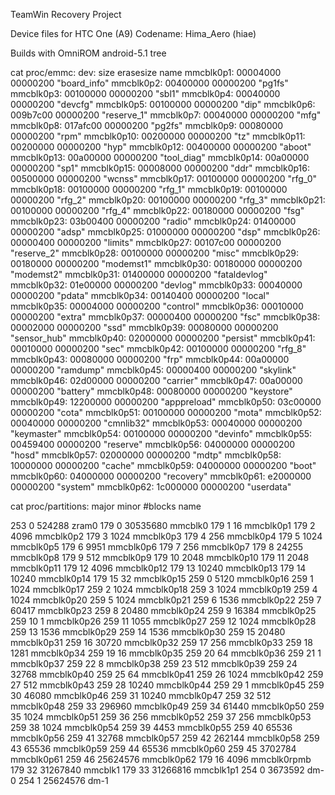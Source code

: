 TeamWin Recovery Project

Device files for HTC One (A9)
Codename: Hima_Aero (hiae)

Builds with OmniROM android-5.1 tree

cat proc/emmc:
dev:        size     erasesize name
mmcblk0p1: 00004000  00000200  "board_info"
mmcblk0p2: 00400000  00000200  "pg1fs"
mmcblk0p3: 00100000  00000200  "sbl1"
mmcblk0p4: 00040000  00000200  "devcfg"
mmcblk0p5: 00100000  00000200  "dip"
mmcblk0p6: 009b7c00  00000200  "reserve_1"
mmcblk0p7: 00040000  00000200  "mfg"
mmcblk0p8: 017afc00  00000200  "pg2fs"
mmcblk0p9: 00080000  00000200  "rpm"
mmcblk0p10: 00200000  00000200  "tz"
mmcblk0p11: 00200000  00000200  "hyp"
mmcblk0p12: 00400000  00000200  "aboot"
mmcblk0p13: 00a00000  00000200  "tool_diag"
mmcblk0p14: 00a00000  00000200  "sp1"
mmcblk0p15: 00008000  00000200  "ddr"
mmcblk0p16: 00500000  00000200  "wcnss"
mmcblk0p17: 00100000  00000200  "rfg_0"
mmcblk0p18: 00100000  00000200  "rfg_1"
mmcblk0p19: 00100000  00000200  "rfg_2"
mmcblk0p20: 00100000  00000200  "rfg_3"
mmcblk0p21: 00100000  00000200  "rfg_4"
mmcblk0p22: 00180000  00000200  "fsg"
mmcblk0p23: 03b00400  00000200  "radio"
mmcblk0p24: 01400000  00000200  "adsp"
mmcblk0p25: 01000000  00000200  "dsp"
mmcblk0p26: 00000400  00000200  "limits"
mmcblk0p27: 00107c00  00000200  "reserve_2"
mmcblk0p28: 00100000  00000200  "misc"
mmcblk0p29: 00180000  00000200  "modemst1"
mmcblk0p30: 00180000  00000200  "modemst2"
mmcblk0p31: 01400000  00000200  "fataldevlog"
mmcblk0p32: 01e00000  00000200  "devlog"
mmcblk0p33: 00040000  00000200  "pdata"
mmcblk0p34: 00140400  00000200  "local"
mmcblk0p35: 00004000  00000200  "control"
mmcblk0p36: 00010000  00000200  "extra"
mmcblk0p37: 00000400  00000200  "fsc"
mmcblk0p38: 00002000  00000200  "ssd"
mmcblk0p39: 00080000  00000200  "sensor_hub"
mmcblk0p40: 02000000  00000200  "persist"
mmcblk0p41: 00010000  00000200  "sec"
mmcblk0p42: 00100000  00000200  "rfg_8"
mmcblk0p43: 00080000  00000200  "frp"
mmcblk0p44: 00a00000  00000200  "ramdump"
mmcblk0p45: 00000400  00000200  "skylink"
mmcblk0p46: 02d00000  00000200  "carrier"
mmcblk0p47: 00a00000  00000200  "battery"
mmcblk0p48: 00080000  00000200  "keystore"
mmcblk0p49: 12200000  00000200  "apppreload"
mmcblk0p50: 03c00000  00000200  "cota"
mmcblk0p51: 00100000  00000200  "mota"
mmcblk0p52: 00040000  00000200  "cmnlib32"
mmcblk0p53: 00040000  00000200  "keymaster"
mmcblk0p54: 00100000  00000200  "devinfo"
mmcblk0p55: 00459400  00000200  "reserve"
mmcblk0p56: 04000000  00000200  "hosd"
mmcblk0p57: 02000000  00000200  "mdtp"
mmcblk0p58: 10000000  00000200  "cache"
mmcblk0p59: 04000000  00000200  "boot"
mmcblk0p60: 04000000  00000200  "recovery"
mmcblk0p61: e2000000  00000200  "system"
mmcblk0p62: 1c000000  00000200  "userdata"

cat proc/partitions:
major minor  #blocks  name

 253        0     524288 zram0
 179        0   30535680 mmcblk0
 179        1         16 mmcblk0p1
 179        2       4096 mmcblk0p2
 179        3       1024 mmcblk0p3
 179        4        256 mmcblk0p4
 179        5       1024 mmcblk0p5
 179        6       9951 mmcblk0p6
 179        7        256 mmcblk0p7
 179        8      24255 mmcblk0p8
 179        9        512 mmcblk0p9
 179       10       2048 mmcblk0p10
 179       11       2048 mmcblk0p11
 179       12       4096 mmcblk0p12
 179       13      10240 mmcblk0p13
 179       14      10240 mmcblk0p14
 179       15         32 mmcblk0p15
 259        0       5120 mmcblk0p16
 259        1       1024 mmcblk0p17
 259        2       1024 mmcblk0p18
 259        3       1024 mmcblk0p19
 259        4       1024 mmcblk0p20
 259        5       1024 mmcblk0p21
 259        6       1536 mmcblk0p22
 259        7      60417 mmcblk0p23
 259        8      20480 mmcblk0p24
 259        9      16384 mmcblk0p25
 259       10          1 mmcblk0p26
 259       11       1055 mmcblk0p27
 259       12       1024 mmcblk0p28
 259       13       1536 mmcblk0p29
 259       14       1536 mmcblk0p30
 259       15      20480 mmcblk0p31
 259       16      30720 mmcblk0p32
 259       17        256 mmcblk0p33
 259       18       1281 mmcblk0p34
 259       19         16 mmcblk0p35
 259       20         64 mmcblk0p36
 259       21          1 mmcblk0p37
 259       22          8 mmcblk0p38
 259       23        512 mmcblk0p39
 259       24      32768 mmcblk0p40
 259       25         64 mmcblk0p41
 259       26       1024 mmcblk0p42
 259       27        512 mmcblk0p43
 259       28      10240 mmcblk0p44
 259       29          1 mmcblk0p45
 259       30      46080 mmcblk0p46
 259       31      10240 mmcblk0p47
 259       32        512 mmcblk0p48
 259       33     296960 mmcblk0p49
 259       34      61440 mmcblk0p50
 259       35       1024 mmcblk0p51
 259       36        256 mmcblk0p52
 259       37        256 mmcblk0p53
 259       38       1024 mmcblk0p54
 259       39       4453 mmcblk0p55
 259       40      65536 mmcblk0p56
 259       41      32768 mmcblk0p57
 259       42     262144 mmcblk0p58
 259       43      65536 mmcblk0p59
 259       44      65536 mmcblk0p60
 259       45    3702784 mmcblk0p61
 259       46   25624576 mmcblk0p62
 179       16       4096 mmcblk0rpmb
 179       32   31267840 mmcblk1
 179       33   31266816 mmcblk1p1
 254        0    3673592 dm-0
 254        1   25624576 dm-1
